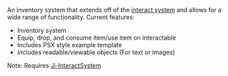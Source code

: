 An inventory system that extends off of the [interact system](https://github.com/Ji-Rath/Ji-InteractSystem) and allows for a wide range of functionality.
Current features:
- Inventory system
- Equip, drop, and consume item/use item on interactable
- Includes PSX style example template
- Includes readable/viewable objects (For text or images)

Note: Requires [Ji-InteractSystem](https://github.com/Ji-Rath/Ji-InteractSystem)
